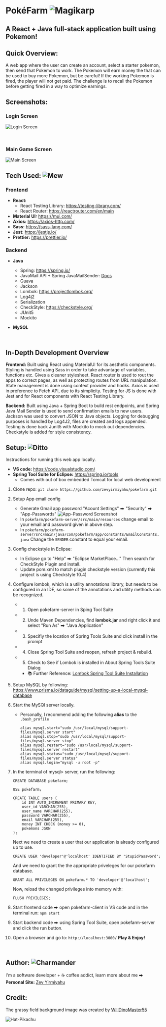 # PokéFarm ![Magikarp](Images/129.gif)
## A React + Java full-stack application built using Pokemon!

## Quick Overview:
A web app where the user can create an account, select a starter pokemon, then send that
Pokemon to work. The Pokemon will earn money the that can be used to buy more Pokemon, but be careful! 
If the working Pokemon is fired, the player will not get paid. The challenge is to recall the Pokemon before getting fired in a way to optimize earnings.

## Screenshots:
### Login Screen
![Login Screen](Images/login_screen.png)

</br>

### Main Game Screen
![Main Screen](Images/main_screen.png)


## Tech Used: ![Mew](Images/151.png)
### **Frontend**
- **React:**
    - React Testing Library: https://testing-library.com/
    - React Router: https://reactrouter.com/en/main
- **Material UI:** https://mui.com/
- **Axios:** https://axios-http.com/
- **Sass:** https://sass-lang.com/
- **Jest:** https://jestjs.io/
- **Prettier:** https://prettier.io/
### **Backend**
- **Java**
    - Spring: https://spring.io/ 
    - JavaMail API + Spring JavaMailSender: [Docs](https://docs.spring.io/spring-framework/docs/current/javadoc-api/org/springframework/mail/javamail/JavaMailSender.html)
    - Guava
    - Jackson
    - Lombok: https://projectlombok.org/
    - Log4j2
    - Serialization
    - CheckStyle: https://checkstyle.org/
    - JUnit5
    - Mockito

- **MySQL**

<br/>

## In-Depth Development Overview
**Frontend:** Built using React using MaterialUI for its aesthetic components. Styling is handled using Sass in order to take advantage of variables, functions etc. Gives a cleaner stylesheet. React router is used to rout the apps to correct pages, as well as protecting routes from URL manipulation. State management is done using context provider and hooks. Axios is used in preference to Fetch API, due to its simplicity. Testing for JS is done with Jest and for React components with React Testing Library.

**Backend:** Built using Java + Spring Boot to build rest endpoints, and Spring Java Mail Sender is used to send confirmation emails to new users. Jackson was used to convert JSON to Java objects. Logging for debugging purposes is handled by Log4J2, files are created and logs appended. Testing is done back Junit5 with Mockito to mock out dependencies. Checkstyle is added for style consistency.

## Setup: ![Ditto](Images/132.gif)
Instructions for running this web app locally.
- **VS code:** https://code.visualstudio.com/
- **Spring Tool Suite for Eclipse:** https://spring.io/tools
    - Comes with out of box embedded Tomcat for local web development 

1. Clone repo: ```git clone https://github.com/zevyirmiyahu/pokefarm.git```
2. Setup App email config
    - Generate Gmail app password "Acount Settings" ⮕ "Security" ⮕ "App-Passwords"
    ![App-Password Screenshot](Images/GmailAppPassword.png)
    - In ```pokefarm/pokefarm-server/src/main/resources``` change email to your email and password given in above step.
    - In ```pokefarm/pokefarm-server/src/main/java/com/pokefarm/app/constants/EmailConstants.java``` Change the ```SENDER``` constant to equal your email.
3. Config checkstyle in Eclipse:
    - In Eclipse go to "Help" ⮕ "Eclipse MarketPlace..." Then search for CheckStyle Plugin and install.
    - Update pom.xml to match plugin checkstyle version (currently this project is using Checkstyle 10.4)
4. Configure lombok, which is a utility annotations library, but needs to be configured in an IDE, so
some of the annotations and utility methods can be recognized. 
    - 1. Open pokefarm-server in Sping Tool Suite
    - 2. Unde Maven Dependencies, find **lombok.jar** and right click it and select "Run As" ⮕ "Java Application"
    - 3. Specifiy the location of Spring Tools Suite and click install in the prompt
    - 4. Close Spring Tool Suite and reopen, refresh project & rebuild.
    - 5. Check to See if Lombok is installed in About Spring Tools Suite Dialog
        - 📚 Further Reference: [Lombok Spring Tool Suite Installation](https://stackoverflow.com/questions/52780535/lombok-with-spring-tool-suite-4)
5. Setup MySQL by following: https://www.prisma.io/dataguide/mysql/setting-up-a-local-mysql-database 
6. Start the MySQl server locally.
    - Personally, I recommend adding the following **alias** to the ```.bash_profile```
        ```
        alias mysql.start="sudo /usr/local/mysql/support-files/mysql.server start"
        alias mysql.stop="sudo /usr/local/mysql/support-files/mysql.server stop"
        alias mysql.restart="sudo /usr/local/mysql/support-files/mysql.server restart"
        alias mysql.status="sudo /usr/local/mysql/support-files/mysql.server status"
        alias mysql.login="mysql -u root -p"
        ```
7. In the terminal of mysql> server, run the following: 
    ```
    CREATE DATABASE pokefarm;
    ```
    ```
    USE pokefarm;
    ```
    ```
    CREATE TABLE users (
        id INT AUTO_INCREMENT PRIMARY KEY,
        user_id VARCHAR(255),
        user_name VARCHAR(255),
        password VARCHAR(255),
        email VARCHAR(255),
        money INT CHECK (money >= 0),
        pokemons JSON
    );
    ```
    Next we need to create a user that our application is already configured up to use.
    ```
    CREATE USER 'developer'@'localhost' IDENTIFIED BY 'StupidPassword';
    ```
    And we need to grant the the appropriate priveleges for our pokefarm database.
    ```
    GRANT ALL PRIVILEGES ON pokefarm.* TO 'developer'@'localhost';
    ```
    Now, reload the changed privileges into memory with:
    ```
    FLUSH PRIVILEGES;
    ```

8. Start frontend code ⮕ open pokefarm-client in VS code and in the terminal run: ```npm start```
9. Start backend code ⮕ using Spring Tool Suite, open pokefarm-server and click the run button.
10. Open a browser and go to: ```http://localhost:3000/``` **Play & Enjoy!** 

<br/>

## Author: ![Charmander](Images/4.gif)
I'm a software developer + ☕ coffee addict, learn more about me ⮕
**Personal Site:** [Zev Yirmiyahu](https://zevyirmiyahu.com/)

## Credit:
The grassy field background image was created by [WillDinoMaster55](https://www.deviantart.com/willdinomaster55/art/Grass-with-River-Background-907641083)

![Hat-Pikachu](Images/10094.png)
<!-- ![Hat-Pikachu](Images/10094.png) ![GigantaMaxGengar](Images/10202.png) -->
